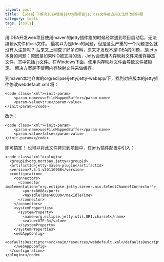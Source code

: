 ```yaml
---
layout: post
title: 【Idea】下解决IDEA使用jetty跑项目js、css文件被占用无法修改的问题
category: tools
tags: [tools]
---
```




用IDEA开发web项目使用maven的jetty插件跑的时候经常遇到项目启动后，无法编辑js文件和css文件。
最初以为是Idea的问题，但是这么严重的一个问题怎么就没有人注意呢？
后来又上网查了好多资料，原来才发现不是IDEA的问题，是jetty本身的问题：原因是如果NIO被支持的话，Jetty会使用内存映射文件来缓存静态文件，其中包括.js文件。在Windows下面，使用内存映射文件会导致文件被锁定。
解决方案是不使用内存映射文件来做缓存。

到maven本地仓库的org/eclipse/jetty/jetty-webapp/下，找到对应版本的jetty插件修改webdefault.xml
将：

    <code class="xml"><init-param>
        <param-name>useFileMappedBuffer</param-name>
        <param-value>true</param-value>
    </init-param></code> 

改为：

    <code class="xml"><init-param>
        <param-name>useFileMappedBuffer</param-name>
        <param-value>false</param-value>
    </init-param></code> 

即可搞定！
也可以将此文件拷贝到项目中，在jetty插件配置中引入：

    <code class="xml"><plugin>
      <groupId>org.mortbay.jetty</groupId>
      <artifactId>jetty-maven-plugin</artifactId>
      <version>7.5.1.v20110908</version>
      <configuration>
        <connectors>
          <connector implementation="org.eclipse.jetty.server.nio.SelectChannelConnector">
            <port>8088</port>
            <maxIdleTime>60000</maxIdleTime>
          </connector>
        </connectors>
        <systemProperties>
          <systemProperty>
            <name>org.eclipse.jetty.util.URI.charset</name>
            <value>UTF-8</value>
          </systemProperty>
        </systemProperties>
        <webAppConfig>
          <defaultsDescriptor>src/main/resources/webdefault.xml</defaultsDescriptor>
        </webAppConfig>
      </configuration>
    </plugin></code> 




 
